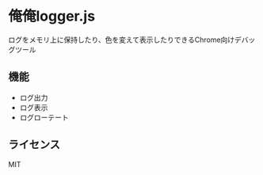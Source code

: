 # 俺俺logger.js

ログをメモリ上に保持したり、色を変えて表示したりできるChrome向けデバッグツール

## 機能
- ログ出力
- ログ表示
- ログローテート

## ライセンス
MIT

